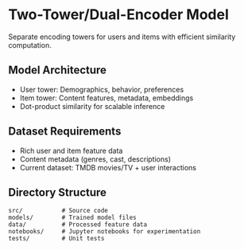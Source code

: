 # Two-Tower/Dual-Encoder Model

Separate encoding towers for users and items with efficient similarity computation.

## Model Architecture
- User tower: Demographics, behavior, preferences
- Item tower: Content features, metadata, embeddings
- Dot-product similarity for scalable inference

## Dataset Requirements
- Rich user and item feature data
- Content metadata (genres, cast, descriptions)
- Current dataset: TMDB movies/TV + user interactions

## Directory Structure
```
src/           # Source code
models/        # Trained model files
data/          # Processed feature data
notebooks/     # Jupyter notebooks for experimentation
tests/         # Unit tests
```